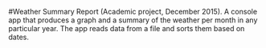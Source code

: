 #Weather Summary Report (Academic project, December 2015). A console app that produces a graph and a summary of the weather per month in any particular year. The app reads data from a file and sorts them based on dates. 

